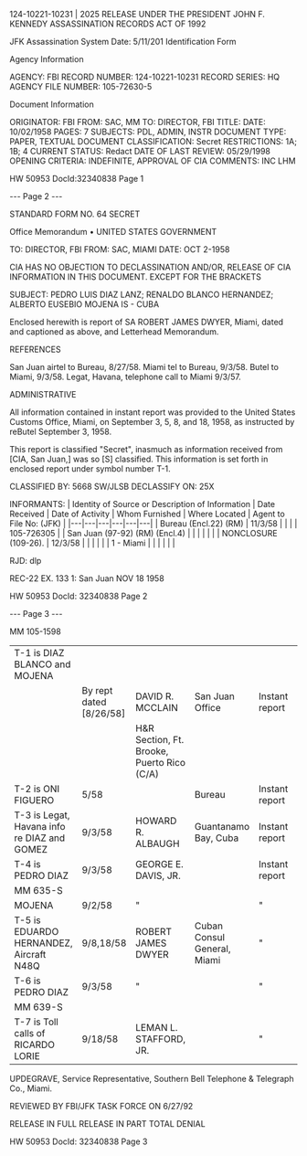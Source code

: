 124-10221-10231 | 2025 RELEASE UNDER THE PRESIDENT JOHN F. KENNEDY ASSASSINATION RECORDS ACT OF 1992

JFK Assassination System
Date: 5/11/201
Identification Form

Agency Information

AGENCY: FBI
RECORD NUMBER: 124-10221-10231
RECORD SERIES: HQ
AGENCY FILE NUMBER: 105-72630-5

Document Information

ORIGINATOR: FBI
FROM: SAC, MM
TO: DIRECTOR, FBI
TITLE:
DATE: 10/02/1958
PAGES: 7
SUBJECTS: PDL, ADMIN, INSTR
DOCUMENT TYPE: PAPER, TEXTUAL DOCUMENT
CLASSIFICATION: Secret
RESTRICTIONS: 1A; 1B; 4
CURRENT STATUS: Redact
DATE OF LAST REVIEW: 05/29/1998
OPENING CRITERIA: INDEFINITE, APPROVAL OF CIA
COMMENTS: INC LHM

HW 50953 DocId:32340838 Page 1

--- Page 2 ---

STANDARD FORM NO. 64
SECRET

Office Memorandum • UNITED STATES GOVERNMENT

TO: DIRECTOR, FBI
FROM: SAC, MIAMI
DATE: OCT 2-1958

CIA HAS NO OBJECTION TO DECLASSINATION AND/OR, RELEASE OF CIA INFORMATION IN THIS DOCUMENT. EXCEPT FOR THE BRACKETS

SUBJECT: PEDRO LUIS DIAZ LANZ;
RENALDO BLANCO HERNANDEZ;
ALBERTO EUSEBIO MOJENA
IS - CUBA

Enclosed herewith is report of SA ROBERT JAMES DWYER, Miami, dated and captioned as above, and Letterhead Memorandum.

REFERENCES

San Juan airtel to Bureau, 8/27/58.
Miami tel to Bureau, 9/3/58.
Butel to Miami, 9/3/58.
Legat, Havana, telephone call to Miami 9/3/57.

ADMINISTRATIVE

All information contained in instant report was provided to the United States Customs Office, Miami, on September 3, 5, 8, and 18, 1958, as instructed by reButel September 3, 1958.

This report is classified "Secret", inasmuch as information received from [CIA, San Juan,] was so [S] classified. This information is set forth in enclosed report under symbol number T-1.

CLASSIFIED BY: 5668 SW/JLSB
DECLASSIFY ON: 25X

INFORMANTS:
| Identity of Source or Description of Information | Date Received | Date of Activity | Whom Furnished | Where Located | Agent to File No: (JFK) |
|---|---|---|---|---|---|
| Bureau (Encl.22) (RM) | 11/3/58 |  |  |  | 105-726305 |
| San Juan (97-92) (RM) (Encl.4) |  |  |  |  |  |
| NONCLOSURE (109-26). | 12/3/58 |  |  |  |  |
| 1 - Miami |  |  |  |  |  |

RJD: dlp

REC-22 EX. 133
1: San Juan NOV 18 1958

HW 50953 DocId: 32340838 Page 2

--- Page 3 ---

MM 105-1598

|  |  |  |  |  |  |
|---|---|---|---|---|---|
| T-1 is DIAZ BLANCO and MOJENA |  |  |  |  |  |
|  | By rept dated [8/26/58] | DAVID R. MCCLAIN | San Juan Office | Instant report |  |
|  |  | H&R Section, Ft. Brooke, Puerto Rico (C/A) |  |  |  |
| T-2 is ONI FIGUERO | 5/58 |  | Bureau | Instant report |  |
| T-3 is Legat, Havana info re DIAZ and GOMEZ | 9/3/58 | HOWARD R. ALBAUGH | Guantanamo Bay, Cuba | Instant report |  |
| T-4 is PEDRO DIAZ | 9/3/58 | GEORGE E. DAVIS, JR. |  | Instant report |  |
| MM 635-S |  |  |  |  |  |
| MOJENA | 9/2/58 | " |  | " |  |
| T-5 is EDUARDO HERNANDEZ, Aircraft N48Q | 9/8,18/58 | ROBERT JAMES DWYER | Cuban Consul General, Miami | " |  |
| T-6 is PEDRO DIAZ | 9/3/58 | " |  | " |  |
| MM 639-S |  |  |  |  |  |
| T-7 is Toll calls of RICARDO LORIE | 9/18/58 | LEMAN L. STAFFORD, JR. |  | " |  |

UPDEGRAVE, Service Representative, Southern Bell Telephone & Telegraph Co., Miami.

REVIEWED BY FBI/JFK TASK FORCE
ON 6/27/92

RELEASE IN FULL
RELEASE IN PART
TOTAL DENIAL

HW 50953 DocId: 32340838 Page 3
